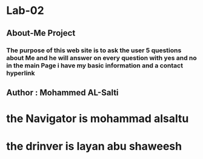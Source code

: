 # Lab-02

## About-Me Project

### The purpose of this web site is to ask the user 5 questions about Me and he will answer on every question with yes and no in the main Page i have my basic information and  a contact hyperlink

## Author : Mohammed AL-Salti

#  the Navigator is mohammad alsaltu

# the drinver is layan abu shaweesh
